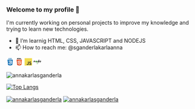 ### Welcome to my profile 👋

I'm currently working on personal projects to improve my knowledge and trying to learn new technologies.

- 🌱 I’m learnig HTML, CSS, JAVASCRIPT and NODEJS
- 📫 How to reach me: @sganderlakarlaanna

<p align="left">
<img src="https://raw.githubusercontent.com/devicons/devicon/master/icons/css3/css3-plain-wordmark.svg" alt="css3"  width="20" height="20"/>
<img src="https://raw.githubusercontent.com/devicons/devicon/master/icons/html5/html5-original-wordmark.svg" alt="html5"  width="20" height="20"/>
<img src="https://raw.githubusercontent.com/devicons/devicon/master/icons/javascript/javascript-original.svg" alt="javascript" width="20" height="20"/>
<img src="https://raw.githubusercontent.com/devicons/devicon/master/icons/nodejs/nodejs-original-wordmark.svg" alt="nodejs" width="20" height="20"/>
</p>

<p align="left">
<img src="https://github-readme-stats.vercel.app/api?username=annakarlasganderla&show_icons=true" alt="annakarlasganderla"/> 
</p>

[![Top Langs](https://github-readme-stats.vercel.app/api/top-langs/?username=annakarlasganderla&layout=compact)](https://github.com/annakarlasganderla/github-readme-stats)


<p align="left">
<a href="https://linkedin.com/in/annakarlasganderla" target="blank"><img align="center" src="https://cdn.jsdelivr.net/npm/simple-icons@3.0.1/icons/linkedin.svg" alt="annakarlasganderla" height="20" width="20" /></a>
<a href="https://instagram.com/annasganderla" target="blank"><img align="center" src="https://cdn.jsdelivr.net/npm/simple-icons@3.0.1/icons/instagram.svg" alt="annakarlasganderla" height="20" width="20" /></a>
</p>




